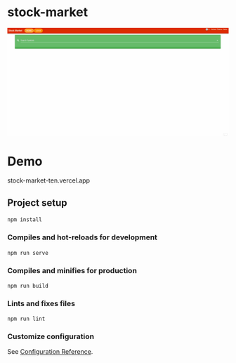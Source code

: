 # stock-market

![Alt Text](https://github.com/FeyzaBiber/stock-market/blob/master/Animation.gif)

# Demo
stock-market-ten.vercel.app 

## Project setup
```
npm install
```

### Compiles and hot-reloads for development
```
npm run serve
```

### Compiles and minifies for production
```
npm run build
```

### Lints and fixes files
```
npm run lint
```

### Customize configuration
See [Configuration Reference](https://cli.vuejs.org/config/).
